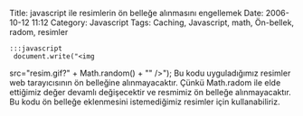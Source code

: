 Title: javascript ile resimlerin ön belleğe alınmasını engellemek
Date: 2006-10-12 11:12
Category: Javascript
Tags: Caching, Javascript, math, Ön-bellek, radom, resimler

	:::javascript
	 document.write("<img
src="resim.gif?" + Math.random() + "" />");  Bu kodu
uyguladığımız resimler web tarayıcısının ön belleğine alınmayacaktır.
Çünkü Math.radom ile elde ettiğimiz değer devamlı değişecektir ve
resmimiz ön belleğe alınmayacaktır. Bu kodu ön belleğe eklenmesini
istemediğimiz resimler için kullanabiliriz.
